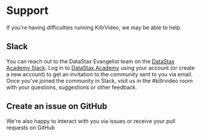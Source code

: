 # Support

If you're having difficulties running KillrVideo, we may be able to help.

## Slack

You can reach out to the DataStax Evangelist team on the [DataStax Academy Slack][slack]. 
Log in to [DataStax Academy][academy] using your account (or create a new account) to get an 
invitation to the community sent to you via email. Once you've joined the community in Slack, 
visit us in the #killrvideo room with your questions, suggestions or other feedback.

## Create an issue on GitHub

We're also happy to interact with you via issues or receive your pull requests on GitHub 

[slack]: https://academy.datastax.com/slack
[academy]: https://academy.datastax.com
